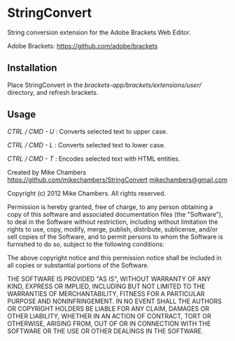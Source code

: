 StringConvert
=============

String conversion extension for the Adobe Brackets Web Editor.

Adobe Brackets:
https://github.com/adobe/brackets

## Installation

Place StringConvert in the _brackets-app/brackets/extensions/user/_ directory, and refresh brackets.

## Usage

*CTRL / CMD - U* : Converts selected text to upper case.

*CTRL / CMD - L* : Converts selected text to lower case.

*CTRL / CMD - T* : Encodes selected text with HTML entities.


Created by Mike Chambers
https://github.com/mikechambers/StringConvert
mikechambers@gmail.com


Copyright (c) 2012 Mike Chambers. All rights reserved.

Permission is hereby granted, free of charge, to any person obtaining a
copy of this software and associated documentation files (the "Software"), 
to deal in the Software without restriction, including without limitation 
the rights to use, copy, modify, merge, publish, distribute, sublicense, 
and/or sell copies of the Software, and to permit persons to whom the 
Software is furnished to do so, subject to the following conditions:

The above copyright notice and this permission notice shall be included in
all copies or substantial portions of the Software.
  
THE SOFTWARE IS PROVIDED "AS IS", WITHOUT WARRANTY OF ANY KIND, EXPRESS OR
IMPLIED, INCLUDING BUT NOT LIMITED TO THE WARRANTIES OF MERCHANTABILITY, 
FITNESS FOR A PARTICULAR PURPOSE AND NONINFRINGEMENT. IN NO EVENT SHALL THE
AUTHORS OR COPYRIGHT HOLDERS BE LIABLE FOR ANY CLAIM, DAMAGES OR OTHER 
LIABILITY, WHETHER IN AN ACTION OF CONTRACT, TORT OR OTHERWISE, ARISING 
FROM, OUT OF OR IN CONNECTION WITH THE SOFTWARE OR THE USE OR OTHER 
DEALINGS IN THE SOFTWARE.